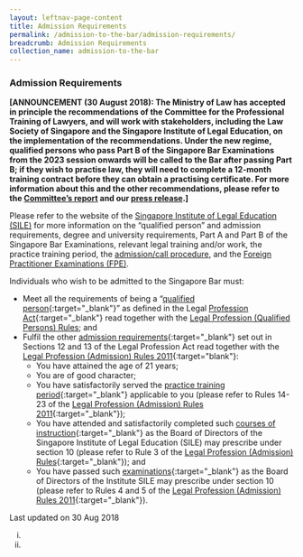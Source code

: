 ```yaml
---
layout: leftnav-page-content
title: Admission Requirements
permalink: /admission-to-the-bar/admission-requirements/
breadcrumb: Admission Requirements
collection_name: admission-to-the-bar
---
```


### **Admission Requirements**

<b>[ANNOUNCEMENT (30 August 2018): The Ministry of Law has accepted in principle the recommendations of the Committee for the Professional Training of Lawyers, and will work with stakeholders, including the Law Society of Singapore and the Singapore Institute of Legal Education, on the implementation of the recommendations. Under the new regime, qualified persons who pass Part B of the Singapore Bar Examinations from the 2023 session onwards will be called to the Bar after passing Part B; if they wish to practise law, they will need to complete a 12-month training contract before they can obtain a practising certificate.  For more information about this and the other recommendations, please refer to the <a href="https://www.supremecourt.gov.sg/publications/commemorative-and-other-publications" target="_blank">Committee’s report</a> and our <a href="/news/press-releases/law-ministry-accepts-recommendations-to-strengthen-professional" target="_blank">press release</a>.]</b>

Please refer to the website of the [Singapore Institute of Legal Education (SILE)](http://www.sile.edu.sg/) for more information on the “qualified person” and admission requirements, degree and university requirements, Part A and Part B of the Singapore Bar Examinations, relevant legal training and/or work, the practice training period, the [admission/call procedure](http://www.sile.edu.sg/admission-process/procedure), and the [Foreign Practitioner Examinations (FPE)](http://www.sile.edu.sg/foreign-practitioner-examinations).

Individuals who wish to be admitted to the Singapore Bar must:

* Meet all the requirements of being a “[qualified person](http://www.sile.edu.sg/qualified-person){:target="_blank"}” as defined in the Legal [Profession Act](/admission-to-the-bar/admission-requirements/relevant-legislation/){:target="_blank"} read together with the [Legal Profession (Qualified Persons) Rules](#); and
* Fulfil the other [admission requirements](http://www.sile.edu.sg/admission-to-the-singapore-bar){:target="_blank"} set out in Sections 12 and 13 of the Legal Profession Act read together with the [Legal Profession (Admission) Rules 2011](#){:target="blank"}:
	* You have attained the age of 21 years;
	* You are of good character;
	* You have satisfactorily served the [practice training period](http://www.sile.edu.sg/admission-requirements/practice-training-period){:target="_blank"} applicable to you (please refer to Rules 14-23 of the [Legal Profession (Admission) Rules 2011](/admission-to-the-bar/admission-requirements/relevant-legislation//admission-to-the-bar/admission-requirements/relevant-legislation/){:target="_blank"});
	* You have attended and satisfactorily completed such [courses of instruction](http://www.sile.edu.sg/part-b){:target="_blank"} as the Board of Directors of the Singapore Institute of Legal Education (SILE) may prescribe under section 10 (please refer to Rule 3 of the [Legal Profession (Admission) Rules](/admission-to-the-bar/admission-requirements/relevant-legislation/){:target="_blank"}); and
	* You have passed such [examinations](http://www.sile.edu.sg/part-b){:target="_blank"} as the Board of Directors of the Institute SILE may prescribe under section 10 (please refer to Rules 4 and 5 of the [Legal Profession (Admission) Rules 2011](#){:target="_blank"}).

<p class="right-side-updated">Last updated on 30 Aug 2018</p> 

<ol style="list-style-type: lower-roman">
<li></li>
<li>
<ol></ol>
</li>
</ol>
